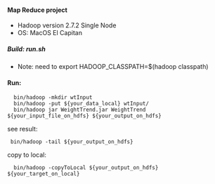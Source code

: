 #### Map Reduce project
- Hadoop version 2.7.2 Single Node
- OS: MacOS El Capitan

##### Build: run.sh
- Note: need to export HADOOP_CLASSPATH=$(hadoop classpath) 
 
#### Run:


```
  bin/hadoop -mkdir wtInput
  bin/hadoop -put ${your_data_local} wtInput/
  bin/hadoop jar WeightTrend.jar WeightTrend ${your_input_file_on_hdfs} ${your_output_on_hdfs}

```
 see result:
 ```
  bin/hadoop -tail ${your_output_on_hdfs}
 ```
 copy to local:
 ```
   bin/hadoop -copyToLocal ${your_output_on_hdfs} ${your_target_on_local}
  ``` 
 

